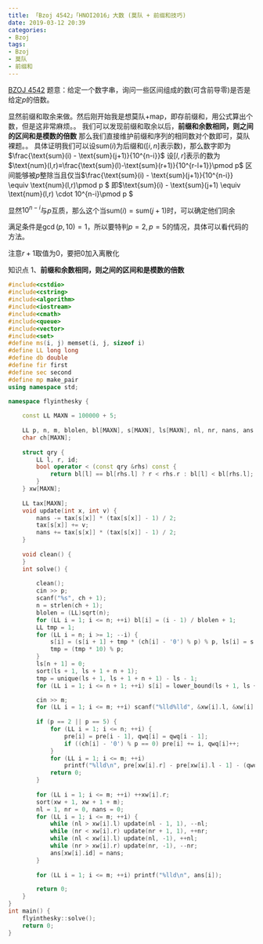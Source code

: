 ```yaml
---
title: 「Bzoj 4542」「HNOI2016」大数 (莫队 + 前缀和技巧)
date: 2019-03-12 20:39
categories:
- Bzoj
tags:
- Bzoj
- 莫队
- 前缀和
---
```

[BZOJ 4542](http://www.lydsy.com/JudgeOnline/problem.php?id=4542)
题意：给定一个数字串，询问一些区间组成的数(可含前导零)是否是给定$p​$的倍数。

显然前缀和取余来做。然后刚开始我是想莫队+map，即存前缀和，用公式算出个数，但是这非常麻烦。。
我们可以发现前缀和取余以后，**前缀和余数相同，则之间的区间和是模数的倍数**
那么我们直接维护前缀和序列的相同数对个数即可，莫队裸题。。
具体证明我们可以设$\text{sum}(i)$为后缀和($[i,n]$表示数)，那么数字即为$\frac{\text{sum}(i) - \text{sum}(j+1)}{10^{n-i}}$
设$[l,r]$表示的数为$\text{num}(l,r)≡\frac{\text{sum}(l)-\text{sum}(r+1)}{10^{r-l+1}}\pmod p$
区间能够被$p$整除当且仅当$\frac{\text{sum}(i) - \text{sum}(j+1)}{10^{n-i}} \equiv \text{num}(l,r)\pmod p $
即$\text{sum}(i) - \text{sum}(j+1) \equiv \text{num}(l,r) \cdot 10^{n-i}\pmod p $

显然$10^{n-i}$与$p$互质，那么这个当$\text{sum}(i)=\text{sum}(j+1)$时，可以确定他们同余

满足条件是$\gcd(p, 10)=1$，所以要特判$p=2,p=5$的情况，具体可以看代码的方法。

注意$r+1$取值为0，要把0加入离散化

知识点
1、**前缀和余数相同，则之间的区间和是模数的倍数**
<!-- more -->

```c++
#include<cstdio> 
#include<cstring>
#include<algorithm>
#include<iostream>
#include<cmath>
#include<queue>
#include<vector>
#include<set>
#define ms(i, j) memset(i, j, sizeof i)
#define LL long long
#define db double
#define fir first
#define sec second
#define mp make_pair
using namespace std;

namespace flyinthesky {
	
	const LL MAXN = 100000 + 5;
	
	LL p, n, m, blolen, bl[MAXN], s[MAXN], ls[MAXN], nl, nr, nans, ans[MAXN], pre[MAXN], qwq[MAXN];
	char ch[MAXN];
	
	struct qry {
		LL l, r, id;
		bool operator < (const qry &rhs) const {
			return bl[l] == bl[rhs.l] ? r < rhs.r : bl[l] < bl[rhs.l];
		}
	} xw[MAXN];
	
	LL tax[MAXN];
	void update(int x, int v) {
		nans -= tax[s[x]] * (tax[s[x]] - 1) / 2;
		tax[s[x]] += v;
		nans += tax[s[x]] * (tax[s[x]] - 1) / 2;
	}
	
    void clean() {
    }
    int solve() {
    	
    	clean();
    	cin >> p;
    	scanf("%s", ch + 1);
    	n = strlen(ch + 1);
		blolen = (LL)sqrt(n);
		for (LL i = 1; i <= n; ++i) bl[i] = (i - 1) / blolen + 1;
		LL tmp = 1;
		for (LL i = n; i >= 1; --i) {
			s[i] = (s[i + 1] + tmp * (ch[i] - '0') % p) % p, ls[i] = s[i];
			tmp = (tmp * 10) % p;
		}
		ls[n + 1] = 0;
		sort(ls + 1, ls + 1 + n + 1);
		tmp = unique(ls + 1, ls + 1 + n + 1) - ls - 1;
		for (LL i = 1; i <= n + 1; ++i) s[i] = lower_bound(ls + 1, ls + 1 + tmp, s[i]) - ls;

    	cin >> m;
    	for (LL i = 1; i <= m; ++i) scanf("%lld%lld", &xw[i].l, &xw[i].r), xw[i].id = i;
    	
    	if (p == 2 || p == 5) {
    		for (LL i = 1; i <= n; ++i) {
    			pre[i] = pre[i - 1], qwq[i] = qwq[i - 1];
    			if ((ch[i] - '0') % p == 0) pre[i] += i, qwq[i]++;
			}
			for (LL i = 1; i <= m; ++i) 
				printf("%lld\n", pre[xw[i].r] - pre[xw[i].l - 1] - (qwq[xw[i].r] - qwq[xw[i].l - 1]) * (xw[i].l - 1));
    		return 0;
		}
    	
		for (LL i = 1; i <= m; ++i) ++xw[i].r;
    	sort(xw + 1, xw + 1 + m);
    	nl = 1, nr = 0, nans = 0;
    	for (LL i = 1; i <= m; ++i) {
    		while (nl > xw[i].l) update(nl - 1, 1), --nl;
    		while (nr < xw[i].r) update(nr + 1, 1), ++nr;
    		while (nl < xw[i].l) update(nl, -1), ++nl;
    		while (nr > xw[i].r) update(nr, -1), --nr;
    		ans[xw[i].id] = nans;
		}
		
		for (LL i = 1; i <= m; ++i) printf("%lld\n", ans[i]);

        return 0;
    } 
}
int main() {
    flyinthesky::solve();
    return 0;
}
```